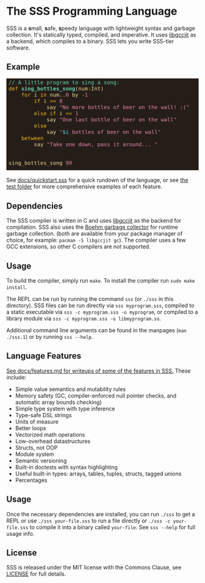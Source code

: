 # The SSS Programming Language

SSS is a **s**mall, **s**afe, **s**peedy language with lightweight syntax and
garbage collection. It's statically typed, compiled, and imperative. It uses
[libgccjit](https://gcc.gnu.org/wiki/JIT) as a backend, which compiles to a
binary. SSS lets you write SSS-tier software.

## Example

![A quick demo of the code](sss-99bottles.png)

See [docs/quickstart.sss](docs/quickstart.sss) for a quick rundown of the
language, or see [the test folder](test/) for more comprehensive examples of
each feature.

## Dependencies

The SSS compiler is written in C and uses
[libgccjit](https://gcc.gnu.org/onlinedocs/jit/) as the backend for
compilation. SSS also uses the [Boehm garbage
collector](https://www.hboehm.info/gc/) for runtime garbage collection. (both
are available from your package manager of choice, for example: `pacman -S
libgccjit gc`). The compiler uses a few GCC extensions, so other C compilers
are not supported.

## Usage

To build the compiler, simply run `make`. To install the compiler run `sudo
make install`.

The REPL can be run by running the command `sss` (or `./sss` in this
directory). SSS files can be run directly via `sss myprogram.sss`, compiled
to a static executable via `sss -c myprogram.sss -o myprogram`, or compiled to a
library module via `sss -c myprogram.sss -o libmyprogram.so`.

Additional command line arguments can be found in the manpages (`man
./sss.1`) or by running `sss --help`.

## Language Features

[See docs/features.md for writeups of some of the features in SSS.](docs/features.md) These include:

- Simple value semantics and mutability rules
- Memory safety (GC, compiler-enforced null pointer checks, and automatic array bounds checking)
- Simple type system with type inference
- Type-safe DSL strings
- Units of measure
- Better loops
- Vectorized math operations
- Low-overhead datastructures
- Structs, not OOP
- Module system
- Semantic versioning
- Built-in doctests with syntax highlighting
- Useful built-in types: arrays, tables, tuples, structs, tagged unions
- Percentages

## Usage

Once the necessary dependencies are installed, you can run `./sss` to get a
REPL or use `./sss your-file.sss` to run a file directly or `./sss -c
your-file.sss` to compile it into a binary called `your-file`. See `sss --help`
for full usage info.

## License

SSS is released under the MIT license with the Commons Clause, see
[LICENSE](LICENSE) for full details.
